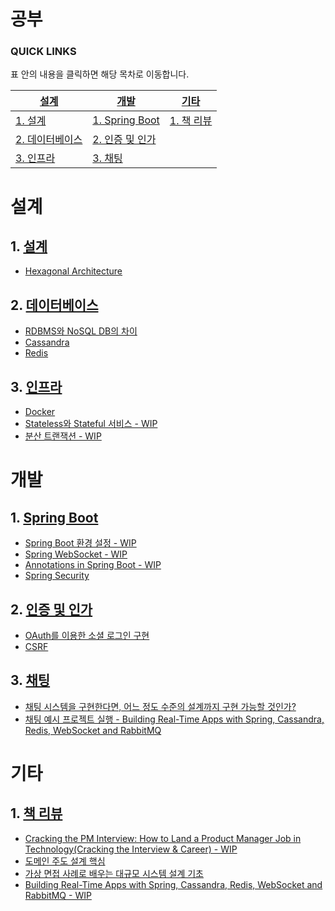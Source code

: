 # 공부

### QUICK LINKS

표 안의 내용을 클릭하면 해당 목차로 이동합니다. 

| [설계](#설계)                      | [개발](#개발)                      | [기타](#기타)            |
| ---------------------------------- | ---------------------------------- | ------------------------ |
| [1. 설계](#1-설계)                 | [1. Spring Boot](#1-spring-boot)   | [1. 책 리뷰](#1-책-리뷰) |
| [2. 데이터베이스](#2-데이터베이스) | [2. 인증 및 인가](#2-인증-및-인가) |                          |
| [3. 인프라](#3-인프라)             | [3. 채팅](#3-채팅)                 |                          |

# 설계

## 1. [설계](architecture/README.md)

- [Hexagonal Architecture](architecture/hexagonal-architecture.md)

## 2. [데이터베이스](database/README.md)

- [RDBMS와 NoSQL DB의 차이](database/differences-between-rdmbs-and-nosql-db.md)
- [Cassandra](database/cassandra.md)
- [Redis](database/redis.md)

## 3. [인프라](infra/README.md)

- [Docker](infra/docker.md)
- [Stateless와 Stateful 서비스 - WIP](infra/stateless-and-stateful-services.md)
- [분산 트랜잭션 - WIP](infra/distributed-transaction.md)

# 개발

## 1. [Spring Boot](#spring-boot/README.md)

- [Spring Boot 환경 설정 - WIP](spring-boot/spring-boot-env-setting.md)
- [Spring WebSocket - WIP](spring-boot/spring-websocket.md)
- [Annotations in Spring Boot - WIP](spring-boot/annotations-in-spring-boot.md)
- [Spring Security](spring-boot/spring-security.md)

## 2. [인증 및 인가](#auth/README.md)

- [OAuth를 이용한 소셜 로그인 구현](auth/social-login-using-oauth.md)
- [CSRF](auth/csrf.md)

## 3. [채팅](chatting/README.md)

- [채팅 시스템을 구현한다면, 어느 정도 수준의 설계까지 구현 가능할 것인가?](chatting/plan-for-designing-chatting-architecture.md)
- [채팅 예시 프로젝트 실행 - Building Real-Time Apps with Spring, Cassandra, Redis, WebSocket and RabbitMQ](chatting/sample-project-jorge-acetozi.md)

# 기타

## 1. [책 리뷰](#books/README.md)

- [Cracking the PM Interview: How to Land a Product Manager Job in Technology(Cracking the Interview & Career) - WIP](books/cracking-the-pm-interview.md)
- [도메인 주도 설계 핵심](books/domain-driven-development-core.md)
- [가상 면접 사례로 배우는 대규모 시스템 설계 기초](books/system-design-interview.md)
- [Building Real-Time Apps with Spring, Cassandra, Redis, WebSocket and RabbitMQ - WIP](books/building-real-time-apps.md)